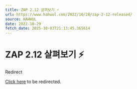```yaml
---
title: ZAP 2.12 살펴보기 ⚡️
url: https://www.hahwul.com/2022/10/28/zap-2-12-released/
source: HAHWUL
date: 2022-10-29
fetch_date: 2025-10-03T21:13:45.365614
---
```


# ZAP 2.12 살펴보기 ⚡️

Redirect

[Click here](https://www.hahwul.com/blog/2022/zap-2-12-released/) to be redirected.